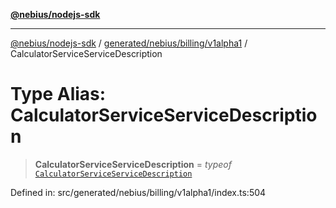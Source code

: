 [**@nebius/nodejs-sdk**](../../../../../README.md)

---

[@nebius/nodejs-sdk](../../../../../README.md) / [generated/nebius/billing/v1alpha1](../README.md) / CalculatorServiceServiceDescription

# Type Alias: CalculatorServiceServiceDescription

> **CalculatorServiceServiceDescription** = _typeof_ [`CalculatorServiceServiceDescription`](../variables/CalculatorServiceServiceDescription.md)

Defined in: src/generated/nebius/billing/v1alpha1/index.ts:504
